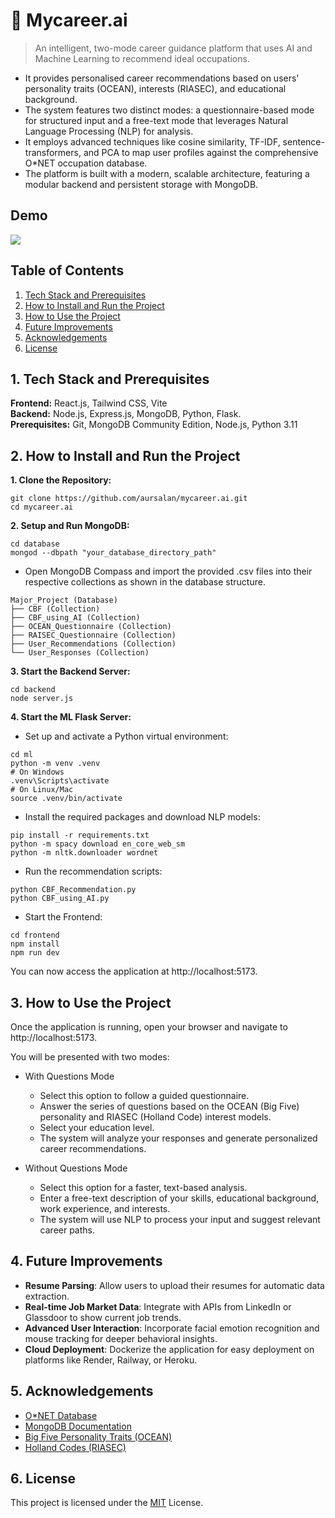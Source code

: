 # 🔎 Mycareer.ai 

> An intelligent, two-mode career guidance platform that uses AI and Machine Learning to recommend ideal occupations.

- It provides personalised career recommendations based on users' personality traits (OCEAN), interests (RIASEC), and educational background.
- The system features two distinct modes: a questionnaire-based mode for structured input and a free-text mode that leverages Natural Language Processing (NLP) for analysis.
- It employs advanced techniques like cosine similarity, TF-IDF, sentence-transformers, and PCA to map user profiles against the comprehensive O*NET occupation database.
- The platform is built with a modern, scalable architecture, featuring a modular backend and persistent storage with MongoDB.

## Demo

![](/assets/demo.gif)

## Table of Contents

1. [Tech Stack and Prerequisites](#1-tech-stack-and-prerequisites)
2. [How to Install and Run the Project](#2-how-to-install-and-run-the-project)
3. [How to Use the Project](#3-how-to-use-the-project)
4. [Future Improvements](#4-future-improvements)
5. [Acknowledgements](#5-acknowledgements)
6. [License](#6-license)

## 1. Tech Stack and Prerequisites

**Frontend:** React.js, Tailwind CSS, Vite\
**Backend:** Node.js, Express.js, MongoDB, Python, Flask.\
**Prerequisites:** Git, MongoDB Community Edition, Node.js, Python 3.11

## 2. How to Install and Run the Project

**1. Clone the Repository:**
```
git clone https://github.com/aursalan/mycareer.ai.git
cd mycareer.ai
```

**2. Setup and Run MongoDB:**
```
cd database
mongod --dbpath "your_database_directory_path"
```
- Open MongoDB Compass and import the provided .csv files into their respective collections as shown in the database structure.
```
Major_Project (Database)
├── CBF (Collection)
├── CBF_using_AI (Collection)
├── OCEAN_Questionnaire (Collection)
├── RAISEC_Questionnaire (Collection)
├── User_Recommendations (Collection)
└── User_Responses (Collection)

```

**3. Start the Backend Server:**
```
cd backend
node server.js
```

**4. Start the ML Flask Server:**
- Set up and activate a Python virtual environment:
```
cd ml
python -m venv .venv
# On Windows
.venv\Scripts\activate
# On Linux/Mac
source .venv/bin/activate
```

- Install the required packages and download NLP models:
```
pip install -r requirements.txt
python -m spacy download en_core_web_sm
python -m nltk.downloader wordnet
```

- Run the recommendation scripts:
```
python CBF_Recommendation.py
python CBF_using_AI.py
```

- Start the Frontend:
```
cd frontend
npm install
npm run dev
```

You can now access the application at http://localhost:5173.

## 3. How to Use the Project

Once the application is running, open your browser and navigate to http://localhost:5173.

You will be presented with two modes:

- With Questions Mode
    - Select this option to follow a guided questionnaire.
    - Answer the series of questions based on the OCEAN (Big Five)  personality and RIASEC (Holland Code) interest models.
    - Select your education level.
    - The system will analyze your responses and generate personalized career recommendations.

- Without Questions Mode
    - Select this option for a faster, text-based analysis.
    - Enter a free-text description of your skills, educational  background, work experience, and interests.
    - The system will use NLP to process your input and suggest relevant career paths.

##  4. Future Improvements

- **Resume Parsing**: Allow users to upload their resumes for automatic data extraction.
-  **Real-time Job Market Data**: Integrate with APIs from LinkedIn or Glassdoor to show current job trends.
- **Advanced User Interaction**: Incorporate facial emotion recognition and mouse tracking for deeper behavioral insights.
- **Cloud Deployment**: Dockerize the application for easy deployment on platforms like Render, Railway, or Heroku.


## 5. Acknowledgements

 - [O*NET Database](https://www.google.com/url?sa=t&source=web&rct=j&opi=89978449&url=https://www.onetcenter.org/database.html&ved=2ahUKEwjqkPDf8sOPAxU_xjgGHVJJAVkQFnoECBsQAQ&usg=AOvVaw1eY0-Pbasvzk_KaZWy7XF4)
 - [MongoDB Documentation](https://www.mongodb.com/docs/)
 - [Big Five Personality Traits (OCEAN)](https://en.wikipedia.org/wiki/Big_Five_personality_traits)
 - [Holland Codes (RIASEC)](https://en.wikipedia.org/wiki/Holland_Codes)

## 6. License
This project is licensed under the [MIT](LICENSE) License.

